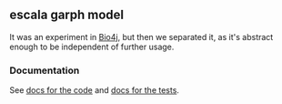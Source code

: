 ## escala garph model

It was an experiment in [Bio4j](https://github.com/bio4j/bio4j/pull/30), but then we separated it, as it's abstract enough to be independent of further usage.

### Documentation

See [docs for the code](docs/src/main/scala/ohnosequences/scarph/) and [docs for the tests](docs/src/test/scala/ohnosequences/scarph/).
